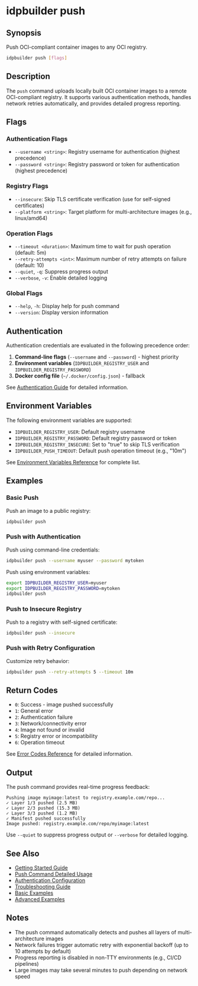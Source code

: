 # idpbuilder push

## Synopsis

Push OCI-compliant container images to any OCI registry.

```bash
idpbuilder push [flags]
```

## Description

The `push` command uploads locally built OCI container images to a remote OCI-compliant registry. It supports various authentication methods, handles network retries automatically, and provides detailed progress reporting.

## Flags

### Authentication Flags

- `--username <string>`: Registry username for authentication (highest precedence)
- `--password <string>`: Registry password or token for authentication (highest precedence)

### Registry Flags

- `--insecure`: Skip TLS certificate verification (use for self-signed certificates)
- `--platform <string>`: Target platform for multi-architecture images (e.g., linux/amd64)

### Operation Flags

- `--timeout <duration>`: Maximum time to wait for push operation (default: 5m)
- `--retry-attempts <int>`: Maximum number of retry attempts on failure (default: 10)
- `--quiet`, `-q`: Suppress progress output
- `--verbose`, `-v`: Enable detailed logging

### Global Flags

- `--help`, `-h`: Display help for push command
- `--version`: Display version information

## Authentication

Authentication credentials are evaluated in the following precedence order:

1. **Command-line flags** (`--username` and `--password`) - highest priority
2. **Environment variables** (`IDPBUILDER_REGISTRY_USER` and `IDPBUILDER_REGISTRY_PASSWORD`)
3. **Docker config file** (`~/.docker/config.json`) - fallback

See [Authentication Guide](../user-guide/authentication.md) for detailed information.

## Environment Variables

The following environment variables are supported:

- `IDPBUILDER_REGISTRY_USER`: Default registry username
- `IDPBUILDER_REGISTRY_PASSWORD`: Default registry password or token
- `IDPBUILDER_REGISTRY_INSECURE`: Set to "true" to skip TLS verification
- `IDPBUILDER_PUSH_TIMEOUT`: Default push operation timeout (e.g., "10m")

See [Environment Variables Reference](../reference/environment-vars.md) for complete list.

## Examples

### Basic Push

Push an image to a public registry:

```bash
idpbuilder push
```

### Push with Authentication

Push using command-line credentials:

```bash
idpbuilder push --username myuser --password mytoken
```

Push using environment variables:

```bash
export IDPBUILDER_REGISTRY_USER=myuser
export IDPBUILDER_REGISTRY_PASSWORD=mytoken
idpbuilder push
```

### Push to Insecure Registry

Push to a registry with self-signed certificate:

```bash
idpbuilder push --insecure
```

### Push with Retry Configuration

Customize retry behavior:

```bash
idpbuilder push --retry-attempts 5 --timeout 10m
```

## Return Codes

- `0`: Success - image pushed successfully
- `1`: General error
- `2`: Authentication failure
- `3`: Network/connectivity error
- `4`: Image not found or invalid
- `5`: Registry error or incompatibility
- `6`: Operation timeout

See [Error Codes Reference](../reference/error-codes.md) for detailed information.

## Output

The push command provides real-time progress feedback:

```
Pushing image myimage:latest to registry.example.com/repo...
✓ Layer 1/3 pushed (2.5 MB)
✓ Layer 2/3 pushed (15.3 MB)
✓ Layer 3/3 pushed (1.2 MB)
✓ Manifest pushed successfully
Image pushed: registry.example.com/repo/myimage:latest
```

Use `--quiet` to suppress progress output or `--verbose` for detailed logging.

## See Also

- [Getting Started Guide](../user-guide/getting-started.md)
- [Push Command Detailed Usage](../user-guide/push-command.md)
- [Authentication Configuration](../user-guide/authentication.md)
- [Troubleshooting Guide](../user-guide/troubleshooting.md)
- [Basic Examples](../examples/basic-push.md)
- [Advanced Examples](../examples/advanced-push.md)

## Notes

- The push command automatically detects and pushes all layers of multi-architecture images
- Network failures trigger automatic retry with exponential backoff (up to 10 attempts by default)
- Progress reporting is disabled in non-TTY environments (e.g., CI/CD pipelines)
- Large images may take several minutes to push depending on network speed
